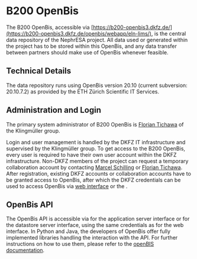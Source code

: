 # B200 OpenBis
The B200 OpenBis, accessible via [https://b200-openbis3.dkfz.de/](https://b200-openbis3.dkfz.de/openbis/webapp/eln-lims/),
is the central data repository of the NephrESA project.
All data used or generated within the project has to be stored within this OpenBis, and any data transfer between
partners should make use of OpenBis whenever feasible.

## Technical Details
The data repository runs using OpenBis version 20.10 (current subversion: 20.10.7.2) as provided by the ETH Zürich
Scientific IT Services.

## Administration and Login
The primary system administrator of B200 OpenBis is [Florian Tichawa](mailto:f.tichawa@dkfz-heidelberg.de) of the
Klingmüller group.

Login and user management is handled by the DKFZ IT infrastructure and supervised by the Klingmüller group.
To get access to the B200 OpenBis, every user is required to have their own user account within the DKFZ infrastructure.
Non-DKFZ members of the project can request a temporary collaboration account by contacting
[Marcel Schilling](mailto:m.schilling@dkfz-heidelberg.de) or [Florian Tichawa](mailto:f.tichawa@dkfz-heidelberg.de).
After registration, existing DKFZ accounts or collaboration accounts have to be granted access to OpenBis, after which
the DKFZ credentials can be used to access OpenBis via
[web interface](https://b200-openbis3.dkfz.de/openbis/webapp/eln-lims/) or the [](#openbis-api).

## OpenBis API
The OpenBis API is accessible via [](https://b200-openbis3.dkfz.de/openbis/openbis/rmi-application-server-v3) for the
application server interface or [](https://b200-openbis3.dkfz.de/datastore_server/rmi-data-store-server-v3) for the
datastore server interface, using the same credentials as for the web interface.
In Python and Java, the developers of OpenBis offer fully implemented libraries handling the interaction with the API.
For further instructions on how to use them, please refer to the [openBIS documentation](https://openbis.readthedocs.io/en/20.10.x/user-documentation/advance-features/excel-import-service.html#property-type).
